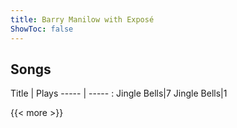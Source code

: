 ```yaml
---
title: Barry Manilow with Exposé
ShowToc: false
---
```


## Songs
Title | Plays 
----- | ----- : 
Jingle Bells|7
Jingle Bells|1

{{< more >}}